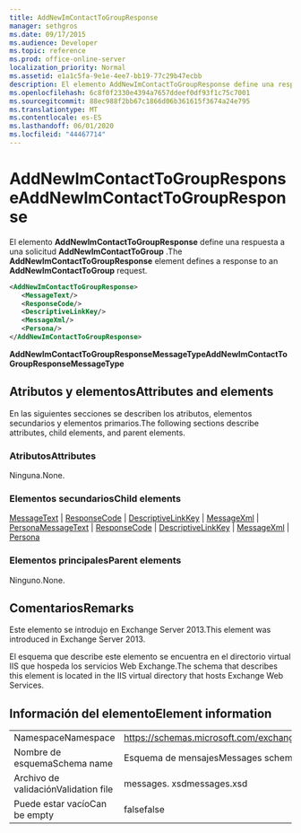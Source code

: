```yaml
---
title: AddNewImContactToGroupResponse
manager: sethgros
ms.date: 09/17/2015
ms.audience: Developer
ms.topic: reference
ms.prod: office-online-server
localization_priority: Normal
ms.assetid: e1a1c5fa-9e1e-4ee7-bb19-77c29b47ecbb
description: El elemento AddNewImContactToGroupResponse define una respuesta a una solicitud AddNewImContactToGroup.
ms.openlocfilehash: 6c8f0f2330e4394a7657ddeef0df93f1c75c7001
ms.sourcegitcommit: 88ec988f2bb67c1866d06b361615f3674a24e795
ms.translationtype: MT
ms.contentlocale: es-ES
ms.lasthandoff: 06/01/2020
ms.locfileid: "44467714"
---
```

# <a name="addnewimcontacttogroupresponse"></a><span data-ttu-id="ba512-103">AddNewImContactToGroupResponse</span><span class="sxs-lookup"><span data-stu-id="ba512-103">AddNewImContactToGroupResponse</span></span>

<span data-ttu-id="ba512-104">El elemento **AddNewImContactToGroupResponse** define una respuesta a una solicitud **AddNewImContactToGroup** .</span><span class="sxs-lookup"><span data-stu-id="ba512-104">The **AddNewImContactToGroupResponse** element defines a response to an **AddNewImContactToGroup** request.</span></span> 
  
```XML
<AddNewImContactToGroupResponse>
   <MessageText/>
   <ResponseCode/>
   <DescriptiveLinkKey/>
   <MessageXml/>
   <Persona/>
</AddNewImContactToGroupResponse>
```

 <span data-ttu-id="ba512-105">**AddNewImContactToGroupResponseMessageType**</span><span class="sxs-lookup"><span data-stu-id="ba512-105">**AddNewImContactToGroupResponseMessageType**</span></span>
## <a name="attributes-and-elements"></a><span data-ttu-id="ba512-106">Atributos y elementos</span><span class="sxs-lookup"><span data-stu-id="ba512-106">Attributes and elements</span></span>

<span data-ttu-id="ba512-107">En las siguientes secciones se describen los atributos, elementos secundarios y elementos primarios.</span><span class="sxs-lookup"><span data-stu-id="ba512-107">The following sections describe attributes, child elements, and parent elements.</span></span>
  
### <a name="attributes"></a><span data-ttu-id="ba512-108">Atributos</span><span class="sxs-lookup"><span data-stu-id="ba512-108">Attributes</span></span>

<span data-ttu-id="ba512-109">Ninguna.</span><span class="sxs-lookup"><span data-stu-id="ba512-109">None.</span></span>
  
### <a name="child-elements"></a><span data-ttu-id="ba512-110">Elementos secundarios</span><span class="sxs-lookup"><span data-stu-id="ba512-110">Child elements</span></span>

<span data-ttu-id="ba512-111">[MessageText](messagetext.md)  |  [ResponseCode](responsecode.md)  |  [DescriptiveLinkKey](descriptivelinkkey.md)  |  [MessageXml](messagexml.md)  |  [Persona](persona.md)</span><span class="sxs-lookup"><span data-stu-id="ba512-111">[MessageText](messagetext.md) | [ResponseCode](responsecode.md) | [DescriptiveLinkKey](descriptivelinkkey.md) | [MessageXml](messagexml.md) | [Persona](persona.md)</span></span>
  
### <a name="parent-elements"></a><span data-ttu-id="ba512-112">Elementos principales</span><span class="sxs-lookup"><span data-stu-id="ba512-112">Parent elements</span></span>

<span data-ttu-id="ba512-113">Ninguno.</span><span class="sxs-lookup"><span data-stu-id="ba512-113">None.</span></span>
  
## <a name="remarks"></a><span data-ttu-id="ba512-114">Comentarios</span><span class="sxs-lookup"><span data-stu-id="ba512-114">Remarks</span></span>

<span data-ttu-id="ba512-115">Este elemento se introdujo en Exchange Server 2013.</span><span class="sxs-lookup"><span data-stu-id="ba512-115">This element was introduced in Exchange Server 2013.</span></span>
  
<span data-ttu-id="ba512-116">El esquema que describe este elemento se encuentra en el directorio virtual IIS que hospeda los servicios Web Exchange.</span><span class="sxs-lookup"><span data-stu-id="ba512-116">The schema that describes this element is located in the IIS virtual directory that hosts Exchange Web Services.</span></span>
  
## <a name="element-information"></a><span data-ttu-id="ba512-117">Información del elemento</span><span class="sxs-lookup"><span data-stu-id="ba512-117">Element information</span></span>

|||
|:-----|:-----|
|<span data-ttu-id="ba512-118">Namespace</span><span class="sxs-lookup"><span data-stu-id="ba512-118">Namespace</span></span>  <br/> |https://schemas.microsoft.com/exchange/services/2006/messages  <br/> |
|<span data-ttu-id="ba512-119">Nombre de esquema</span><span class="sxs-lookup"><span data-stu-id="ba512-119">Schema name</span></span>  <br/> |<span data-ttu-id="ba512-120">Esquema de mensajes</span><span class="sxs-lookup"><span data-stu-id="ba512-120">Messages schema</span></span>  <br/> |
|<span data-ttu-id="ba512-121">Archivo de validación</span><span class="sxs-lookup"><span data-stu-id="ba512-121">Validation file</span></span>  <br/> |<span data-ttu-id="ba512-122">messages. xsd</span><span class="sxs-lookup"><span data-stu-id="ba512-122">messages.xsd</span></span>  <br/> |
|<span data-ttu-id="ba512-123">Puede estar vacío</span><span class="sxs-lookup"><span data-stu-id="ba512-123">Can be empty</span></span>  <br/> |<span data-ttu-id="ba512-124">false</span><span class="sxs-lookup"><span data-stu-id="ba512-124">false</span></span>  <br/> |
   

